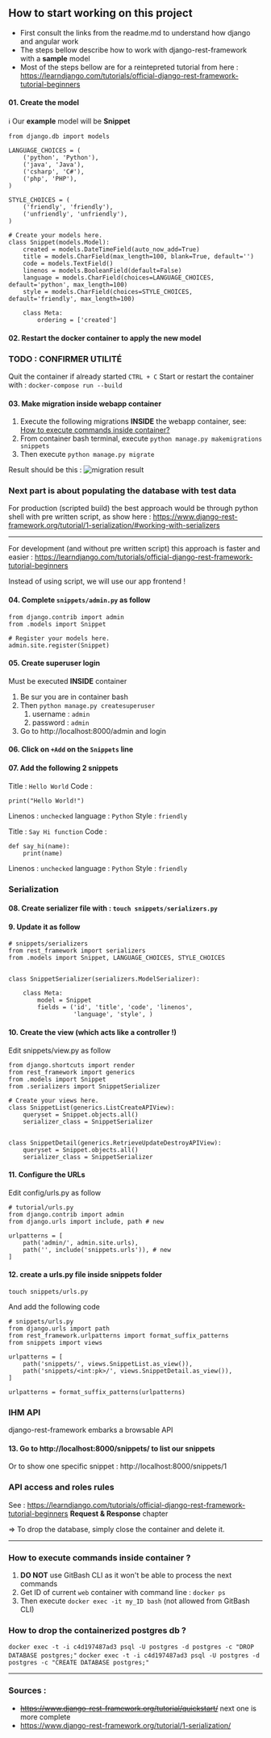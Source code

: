 ## How to start working on this project
* First consult the links from the readme.md to understand how django and angular work
* The steps bellow describe how to work with django-rest-framework with a **sample** model
* Most of the steps bellow are for a reintepreted tutorial from here : https://learndjango.com/tutorials/official-django-rest-framework-tutorial-beginners

#### 01. Create the model
:information_source: Our **example** model will be **Snippet**
```
from django.db import models

LANGUAGE_CHOICES = (
    ('python', 'Python'),
    ('java', 'Java'),
    ('csharp', 'C#'),
    ('php', 'PHP'),
)

STYLE_CHOICES = (
    ('friendly', 'friendly'),
    ('unfriendly', 'unfriendly'),
)

# Create your models here.
class Snippet(models.Model):
    created = models.DateTimeField(auto_now_add=True)
    title = models.CharField(max_length=100, blank=True, default='')
    code = models.TextField()
    linenos = models.BooleanField(default=False)
    language = models.CharField(choices=LANGUAGE_CHOICES, default='python', max_length=100)
    style = models.CharField(choices=STYLE_CHOICES, default='friendly', max_length=100)

    class Meta:
        ordering = ['created']
```

#### 02. Restart the docker container to apply the new model
### TODO : CONFIRMER UTILITÉ
Quit the container if already started `CTRL + C`
Start or restart the container with : `docker-compose run --build`

#### 03. Make migration inside webapp container
1. Execute the following migrations **INSIDE** the webapp container, see: [How to execute commands inside container?](#inside_container)
3. From container bash terminal, execute `python manage.py makemigrations snippets`
4. Then execute `python manage.py migrate`

Result should be this :
![migration result](https://puu.sh/Hgktz/a42be7f971.png)

### Next part is about populating the database with test data
For production (scripted build) the best approach would be through python shell with pre written script, as show here : https://www.django-rest-framework.org/tutorial/1-serialization/#working-with-serializers

---
For development (and without pre written script) this approach is faster and easier : https://learndjango.com/tutorials/official-django-rest-framework-tutorial-beginners

Instead of using script, we will use our app frontend !

#### 04. Complete `snippets/admin.py` as follow
```
from django.contrib import admin
from .models import Snippet

# Register your models here.
admin.site.register(Snippet)
```

#### 05. Create superuser login
Must be executed **INSIDE** container
1. Be sur you are in container bash
2. Then `python manage.py createsuperuser`
   1. username : `admin`
   2. password : `admin`
4. Go to http://localhost:8000/admin and login

#### 06. Click on `+Add` on the `Snippets` line

#### 07. Add the following 2 snippets
Title : `Hello World`
Code : 
```
print("Hello World!")
```
Linenos : `unchecked`
language : `Python`
Style : `friendly`

Title : `Say Hi function`
Code : 
```
def say_hi(name):
    print(name)
```
Linenos : `unchecked`
language : `Python`
Style : `friendly`


### Serialization
#### 08. Create serializer file with : `touch snippets/serializers.py`

#### 9. Update it as follow
```
# snippets/serializers
from rest_framework import serializers
from .models import Snippet, LANGUAGE_CHOICES, STYLE_CHOICES


class SnippetSerializer(serializers.ModelSerializer):

    class Meta:
        model = Snippet
        fields = ('id', 'title', 'code', 'linenos',
                  'language', 'style', )
```

#### 10. Create the view (which acts like a controller !)
Edit snippets/view.py as follow
```
from django.shortcuts import render
from rest_framework import generics
from .models import Snippet
from .serializers import SnippetSerializer

# Create your views here.
class SnippetList(generics.ListCreateAPIView):
    queryset = Snippet.objects.all()
    serializer_class = SnippetSerializer


class SnippetDetail(generics.RetrieveUpdateDestroyAPIView):
    queryset = Snippet.objects.all()
    serializer_class = SnippetSerializer
```

#### 11. Configure the URLs
Edit config/urls.py as follow
```
# tutorial/urls.py
from django.contrib import admin
from django.urls import include, path # new

urlpatterns = [
    path('admin/', admin.site.urls),
    path('', include('snippets.urls')), # new
]
```

#### 12. create a urls.py file inside snippets folder
`touch snippets/urls.py`

And add the following code
```
# snippets/urls.py
from django.urls import path
from rest_framework.urlpatterns import format_suffix_patterns
from snippets import views

urlpatterns = [
    path('snippets/', views.SnippetList.as_view()),
    path('snippets/<int:pk>/', views.SnippetDetail.as_view()),
]

urlpatterns = format_suffix_patterns(urlpatterns)
```

### IHM API
django-rest-framework embarks a browsable API

#### 13. Go to http://localhost:8000/snippets/ to list our snippets
Or to show one specific snippet : http://localhost:8000/snippets/1

### API access and roles rules
See : https://learndjango.com/tutorials/official-django-rest-framework-tutorial-beginners
**Request & Response** chapter

=> To drop the database, simply close the container and delete it. 
___
<a id="inside_container"></a>
### How to execute commands inside container ?
1. **DO NOT** use GitBash CLI as it won't be able to process the next commands
2. Get ID of current `web` container with command line : `docker ps`
3. Then execute `docker exec -it my_ID bash` (not allowed from GitBash CLI)

<a id="drop_db"></a>
### How to drop the containerized postgres db ?
`docker exec -t -i c4d197487ad3 psql -U postgres -d postgres -c "DROP DATABASE postgres;"`
`docker exec -t -i c4d197487ad3 psql -U postgres -d postgres -c "CREATE DATABASE postgres;"`

___
### Sources : 
* ~~https://www.django-rest-framework.org/tutorial/quickstart/~~ next one is more complete
* https://www.django-rest-framework.org/tutorial/1-serialization/